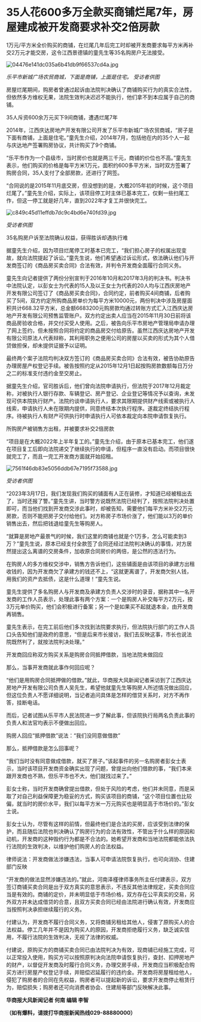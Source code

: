 # 35人花600多万全款买商铺烂尾7年，房屋建成被开发商要求补交2倍房款

1万元/平方米全价购买的商铺，在烂尾几年后完工时却被开发商要求每平方米再补交2万元才能交房，这令江西景德镇的童先生等35名购房户无法接受。

![04476e141dc035a6b41db9f66537cd4a.jpg](https://raw.githubusercontent.com/qqhsx/qqnews_image/main/2024/04/17/35人花600多万全款买商铺烂尾7年，房屋建成被开发商要求补交2倍房款/04476e141dc035a6b41db9f66537cd4a.jpg)

 _乐平市新城广场农贸商城，下面是商铺，上面是住宅。 受访者供图_

房屋烂尾期间，购房者曾通过起诉由法院判决确认了商铺购买行为的真实合法性，但依然多方维权无果，法院生效判决迟迟不能执行，他们拿不到本应属于自己的商铺。

35人斥资600余万元买下9间商铺，遭遇烂尾7年

2014年，江西庆达房地产开发有限公司开发了乐平市新城广场农贸商城，“房子是下面有商铺，上面是住宅。”童先生介绍，2014年7月，包括他在内的35个人一起与庆达地产签署购房协议，共计购买了9个商铺。

“乐平市作为一个县级市，当时房价也就是两三千元，商铺的价位也不高。”童先生表示，他们购买的价格是每平方米1万元，面积约600多平方米，当时双方签署了购房合同，35人支付了全部房款，还进行了网签。

“合同说的是2015年11月底交房，但没想到的是，大概2015年初的时候，这个项目烂尾了。”童先生介绍，实际上，该项目停工时主体已基本完工，仅剩一些扫尾工作，但这一停工就是好几年，直到2022年才复工并很快完工。

![c849c45d11effdb7dc9c4bd6e740fd39.jpg](https://raw.githubusercontent.com/qqhsx/qqnews_image/main/2024/04/17/35人花600多万全款买商铺烂尾7年，房屋建成被开发商要求补交2倍房款/c849c45d11effdb7dc9c4bd6e740fd39.jpg)

 _受访者供图_

35名购房户诉至法院确认权益，获得胜诉却遇执行难

据童先生介绍，因为项目烂尾停工时基本已完工，“我们担心房子的权属出现变故，就向法院提起了诉讼。”童先生说，他们希望通过诉讼形式，依法确认他们与开发商签订的《商品房买卖合同》合法有效，并判令开发商全面履行合同义务。

童先生向记者提供了两份分别宣判于2016年10月和2017年3月的判决书。判决书中法院认定，以彭女士为代表的15人及以王女士为代表的20人均与江西庆房地产开发有限公司签订了《商品房买卖合同》，合同约定，前者购买4间商铺，后者购买了5间，双方约定所购商品房单价为每平方米10000元，两份判决中涉及房屋面积共计668.32平方米，总金额6683200元购房款均通过转账方式汇入江西庆达房地产开发有限公司预售监管账户。双方约定出卖人应当在2015年11月30日前将该商品房验收合格，并交付买受人使用。之后，被告向乐平市房地产管理局申请办理了网上签约，但未按照合同将约定的商品房交付给原告。虽然江西庆达房地产开发有限公司原法人代表辩称，其利用职务之便用公司的房屋以买卖的形式为其个人借贷做担保，却未提供证据予以证明。

最终两个案子法院均判决双方签订的《商品房买卖合同》合法有效，被告协助原告办理房屋产权登记手续。被告按照约定从2015年12月1日起按购房款数额每日万分之二的标准支付违约金至交房止。

据童先生介绍，官司胜诉后，他们曾向法院申请执行，但法院于2017年12月裁定称，对被执行人银行存款、车辆登记、房产登记、企业登记等情况予以查询，未发现可供本院执行财产。法院约谈申请执行人，要求其限期提供财产线索或被执行人线索，申请执行人未在限期内提供，同意终结本次执行程序。遂裁定终结执行程序。待被执行人有财产可供执行时申请执行人可依本裁定向本院申请恢复执行。

所购房产被销售方出租，并被要求补交2倍房款

“项目是在大概2022年上半年复工的。”童先生介绍，由于原本已基本完工，他们遂在项目复工后即向法院递交了继续执行的申请，但程序一直没有启动。而项目很快就完工了，而且一完工开发商方面就开始招租。

![7561f46db83e5056ddb67e7195f73588.jpg](https://raw.githubusercontent.com/qqhsx/qqnews_image/main/2024/04/17/35人花600多万全款买商铺烂尾7年，房屋建成被开发商要求补交2倍房款/7561f46db83e5056ddb67e7195f73588.jpg)

_受访者供图_

“2023年3月17日，我们发现我们购买的铺面有人正在装修，才知道已经被租出去了，当时还报了警。”童先生讲，当时警方说既然法院已经判了，按照法院判决处置即可，而当他们找到开发商交涉此事时，却被告知，需要他们每平方米补交2万元房款，否则不能把房子交付给他们。对方称房子市场价涨了，他们能以3万的单价销售出去，然后把钱退给童先生等购房人。

“就算是房地产最景气的时候，我们这里的商铺也就是个1万多，怎么可能卖到3万？”童先生说，原本已经支付全款签了合同还经过法院判决确认的事情，对方居然提出这么离谱的交房条件，加收原合同房价的两倍，是公然的违法行为。

在购房人的多方维权交涉中，销售方告诉他们，这些铺面是由该项目的承建方出租收钱的，因为开发商欠了承建方的钱还不上，“这就更离谱了，开发商欠别人钱，用我们的资产去抵债，这是什么道理！”童先生说。

童先生提供了多名购房人与开发商及承建方负责人交涉时的录音，据称其中一名开发商的工作人员表示，处理此事有两个方案：一个是购房人补交每平方2万元，按3万元单价购买，他们会积极进行备案；另一个是如果买不起就退本金，由开发商再销售。

童先生表示，在完工前后他们多次找到法院要求执行，但法院执行部门的工作人员口头告知他们是政府的意思，“但是后来市长接访，我们去反映这事，市长也说法院既然判了，就按法院判决处理。”

开发商回应称双方购买关系是购房合同抵押借款，当地法院未做回应

那么，当事开发商就此事作何回应呢？

“他们是用购房合同抵押做的借款。”就此，华商报大风新闻记者采访到了江西庆达房地产开发有限公司负责人吴先生，希望他就童先生等购房人所述情况做出回应，但这位负责人不愿详细说明，当记者追问具体是怎样的借贷关系时，对方不再作答，挂断电话。

而后，记者试图从乐平市人民法院进一步了解此事，但该院执行局两名负责此事的负责人和法官均表示不便做出回应。

购房人回应“抵押借款”说法：“我们没同意做借款”

那么，抵押借款是怎么回事呢？

“我们当时没有同意做成借款，就买了房子。”该起事件的另一名购房者彭女士表示，当时该项目开发商资金确实出现了问题，曾提出向他们借款的事，“我们本来跟开发商也不熟，但乐平市也不大，他们就找过来了。”

彭女士称，当时开发商确曾提出借款，但处于风险的考虑，他们并未同意，而是采取了对自己利益保障更为稳妥的方式，购买该项目的商铺，“这个项目位置也比较偏，就当时的房价水平，我们以每平方米一万元购买也是明显高于市场价的。”彭女士说。

彭女士认为，尽管有这样的前情，但最终他们是合法的买房，应该受到法律的保护，而且随后法院也判决确认了购房行为的合法有效性，不管出于什么样的原因和动机，开发商的这种毁约行为都是不合法的。她希望开发商和当地法院都能依法执行法院的生效判决，以维护他们购房人的合法权益。

律师说法：开发商做法涉嫌违法，当事人可申请法院恢复执行，也可向消协、住建部门反映

“开发商的做法显然涉嫌违法的。”就此，河南泽槿律师事务所主任付建表示，双方签订商铺买卖合同是出于双方真实的意思表示，不违反其他法律规定，买卖合同应当是有效的。商铺的定价，并未明显低于市场价格，双方存在公平真实的交易，另外双方并未达成借贷的合意，且双方买卖合同已经由法院进行确认有效，开发商应当按照判决承担继续履行的义务。

付建认为，开发商不履行合同义务，又将商铺另租给其他人，侵害了原购买人的合法权益。停工几年并不是因为购买人的原因，开发商拒绝履行义务，缺乏诚实信用，不履行法院的生效判决，无视了法律的权威。

付建说，原购买方的商铺买卖合同已由法院判决为有效，现商铺已经施工完成，可以正常投入使用，购买方可以按照原判决向法院申请恢复执行，查封、扣押房地产的财产，以督促开发商及时履行合同义务，办理交房手续，开发商应当积极配合购买方进行房屋产权登记手续，并赔偿迟延履行的违约金。开发商将房屋租给他人，侵犯了购房者的合同在先权益，购房者可以提起新的诉讼，要求开发商停止租赁行为，赔偿损失；购房者还可向消费者协会、住建局等部门反映解决此事。

**华商报大风新闻记者 何南 编辑 李智**

**（如有爆料，请拨打华商报新闻热线029-88880000）**

